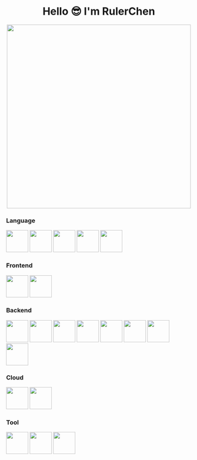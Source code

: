 <h1 align="center"> 
    Hello 😎 I'm RulerChen    
<!--     <br></br> -->
<!--     <img height="32px" src="https://komarev.com/ghpvc/?username=RulerChen&style=for-the-badge&color=blue"/> -->
</h1>

<!-- 
<h2 align="center"> 🈲 Basic Information 🈲 </h2>

- 🖥️ [My Website](https://rulerchen.github.io/RulerChen-Website/)  


- 🏫 [Dept. of Information Management, National Taiwan University](https://management.ntu.edu.tw/IM)   

- [![LeetCode user RulerChen](https://img.shields.io/badge/dynamic/json?style=for-the-badge&labelColor=black&color=%23ffa116&label=Rating&query=rating&url=https%3A%2F%2Fleetcode-badge.vercel.app%2Fapi%2Fusers%2FRulerChen&logo=leetcode&logoColor=yellow)](https://leetcode.com/RulerChen/)
-->

<!--  <h2 align="center"> ⭐ My Github Stats</h2> -->
<div align="center">
    <img src="https://github-readme-stats.vercel.app/api?username=RulerChen&show_icons=true&theme=onedark" width="500px">
</div>

<!--
<div align="center">
    <img src="https://github-readme-stats.vercel.app/api/top-langs/?username=RulerChen&layout=compact&langs_count=20&theme=onedark&hide=MDX,HTML,EJS,Jupyter%20Notebook,Dockerfile" width="500px">
</div>
 -->
<!--  <h2 align="center"> 📚 My Skill </h2> -->

<h3>Language</h3>
<span>
    <img src="https://cdn.jsdelivr.net/gh/devicons/devicon@latest/icons/cplusplus/cplusplus-original.svg" width="60" height="60"/>
    <img src="https://cdn.jsdelivr.net/gh/devicons/devicon@latest/icons/python/python-original-wordmark.svg" width="60" height="60"/>
    <img src="https://cdn.jsdelivr.net/gh/devicons/devicon@latest/icons/javascript/javascript-original.svg" width="60" height="60"/>
    <img src="https://cdn.jsdelivr.net/gh/devicons/devicon@latest/icons/typescript/typescript-original.svg" width="60" height="60"/>
    <img src="https://cdn.jsdelivr.net/gh/devicons/devicon@latest/icons/go/go-original-wordmark.svg" width="60" height="60"/>
</span>

<h3>Frontend</h3>
<span>
    <img src="https://cdn.jsdelivr.net/gh/devicons/devicon@latest/icons/react/react-original-wordmark.svg" width="60" height="60"/>
    <img src="https://cdn.jsdelivr.net/gh/devicons/devicon@latest/icons/nextjs/nextjs-original-wordmark.svg" width="60" height="60"/>
</span>

<h3>Backend</h3>
<span>
    <img src="https://cdn.jsdelivr.net/gh/devicons/devicon@latest/icons/grpc/grpc-plain.svg" width="60" height="60"/>
    <img src="https://cdn.jsdelivr.net/gh/devicons/devicon@latest/icons/nodejs/nodejs-original-wordmark.svg" width="60" height="60"/>
    <img src="https://cdn.jsdelivr.net/gh/devicons/devicon@latest/icons/express/express-original-wordmark.svg" width="60" height="60"/>
    <img src="https://cdn.jsdelivr.net/gh/devicons/devicon@latest/icons/nestjs/nestjs-original-wordmark.svg" width="60" height="60"/>
    <img src="https://cdn.jsdelivr.net/gh/devicons/devicon@latest/icons/postgresql/postgresql-original-wordmark.svg" width="60" height="60"/>
    <img src="https://cdn.jsdelivr.net/gh/devicons/devicon@latest/icons/docker/docker-original-wordmark.svg" width="60" height="60"/>
    <img src="https://cdn.jsdelivr.net/gh/devicons/devicon@latest/icons/kubernetes/kubernetes-plain-wordmark.svg" width="60" height="60"/>
    <img src="https://cdn.jsdelivr.net/gh/devicons/devicon@latest/icons/grafana/grafana-plain-wordmark.svg" width="60" height="60"/>
</span>

<h3>Cloud</h3>
<span>
    <img src="https://cdn.jsdelivr.net/gh/devicons/devicon@latest/icons/googlecloud/googlecloud-original-wordmark.svg" width="60" height="60"/>
    <img src="https://cdn.jsdelivr.net/gh/devicons/devicon@latest/icons/terraform/terraform-original-wordmark.svg" width="60" height="60"/>
</span>

<h3>Tool</h3>
<span>
    <img src="https://cdn.jsdelivr.net/gh/devicons/devicon@latest/icons/github/github-original-wordmark.svg" width="60" height="60"/>
    <img src="https://cdn.jsdelivr.net/gh/devicons/devicon@latest/icons/githubactions/githubactions-original-wordmark.svg" width="60" height="60"/>
    <img src="https://cdn.jsdelivr.net/gh/devicons/devicon@latest/icons/latex/latex-original.svg" width="60" height="60"/>
</span>

<!-- 
<h2 align="center"> ⭐ My Github Streak Stats</h2>
<div align="center">
    <img src="https://streak-stats.demolab.com/?user=RulerChen&theme=onedark" width="500px">
</div>  
-->

<!-- 
<h2 align="center"> ⭐ My Languages</h2>
<div align="center">
    <img src="https://github-readme-stats.vercel.app/api/top-langs/?username=RulerChen&layout=compact&langs_count=20&theme=onedark&hide=MDX,HTML,EJS,Jupyter%20Notebook,Dockerfile" width="500px">
</div>
-->
